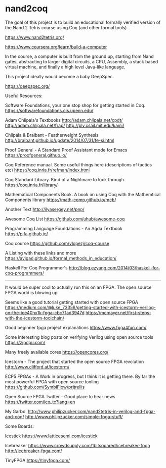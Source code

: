 # nand2coq


The goal of this project is to build an educational formally verified version of the Nand 2 Tetris course using Coq (and other formal tools).

https://www.nand2tetris.org/

https://www.coursera.org/learn/build-a-computer

In the course, a computer is built from the ground up, starting from Nand gates, abstracting to larger digital circuits, a CPU, Assembly, a stack based virtual machine, and finally a high level Java-like language.

This project ideally would become a baby DeepSpec.

https://deepspec.org/ 



Useful Resources:

Software Foundations, your one stop shop for getting started in Coq.
https://softwarefoundations.cis.upenn.edu/

Adam Chlipala's Textbooks
http://adam.chlipala.net/cpdt/
http://adam.chlipala.net/frap/
http://plv.csail.mit.edu/kami/

Chlipala & Braibant - Featherweight Synthesis
http://braibant.github.io/update/2014/07/31/fe-si.html

Proof General - A Standard Proof Assistant mode for Emacs
https://proofgeneral.github.io/

Coq Reference manual. Some useful things here (descriptions of tactics etc)
https://coq.inria.fr/refman/index.html

Coq Standard Library. Kind of a Nightmare to look through.
https://coq.inria.fr/library/

Mathematical Components Book. A book on using Coq with the Mathemtical Components library
https://math-comp.github.io/mcb/

Another Text
http://ilyasergey.net/pnp/

Awesome Coq List
https://github.com/uhub/awesome-coq

Programming Language Foundations - An Agda Textbook
https://plfa.github.io/

Coq course
https://github.com/vlopezj/coq-course

A Listing with these links and more
https://avigad.github.io/formal_methods_in_education/

Haskell For Coq Programmer's
http://blog.ezyang.com/2014/03/haskell-for-coq-programmers/

------

It would be super cool to actually run this on an FPGA. The open source FPGA world is blowing up

Seems like a good tutorial getting started with open source FPGA
https://medium.com/@luke_73359/getting-started-with-icestorm-verilog-on-the-ice40hx1k-fpga-cbc71ad3947d
https://mcmayer.net/first-steps-with-the-icestorm-toolchain/

Good beginner fpga project explanations
https://www.fpga4fun.com/

Some interesting blog posts on verifying Verilog using open source tools
https://zipcpu.com/

Many freely available cores
https://opencores.org/

Icestorm - The project that started the open source FPGA revolution
http://www.clifford.at/icestorm/

ECP5 FPGAs - A Work in progress, but I think it is getting there. By far the most powerful FPGA with open source tooling
https://github.com/SymbiFlow/prjtrellis

Open Source FPGA Twitter - Good place to hear news
https://twitter.com/ico_tc?lang=en

My Garbo:
http://www.philipzucker.com/nand2tetris-in-verilog-and-fpga-and-coq/
http://www.philipzucker.com/simple-fpga-stuff/

Some Boards:

Icestick
https://www.latticesemi.com/icestick

Icebreaker
https://www.crowdsupply.com/1bitsquared/icebreaker-fpga
http://icebreaker-fpga.com/

TinyFPGA
https://tinyfpga.com/











